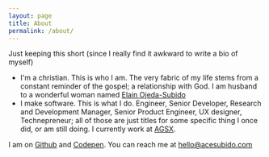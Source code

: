 ```yaml
---
layout: page
title: About
permalink: /about/
---
```


Just keeping this short (since I really find it awkward to write a bio of myself)

- I'm a christian. This is who I am. The very fabric of my life stems from a constant reminder of the gospel; a relationship with God. I am husband to a wonderful woman named [Elain Ojeda-Subido](http://elainojeda.com)
- I make software. This is what I do. Engineer, Senior Developer, Research and Development Manager, Senior Product Engineer, UX designer, Technepreneur; all of those are just titles for some specific thing I once did, or am still doing. I currently work at [AGSX](http://agsx.net).

I am on [Github](http://github.com/ace-subido) and [Codepen](http://codepen.io/ace-subido). You can reach me at hello@acesubido.com

